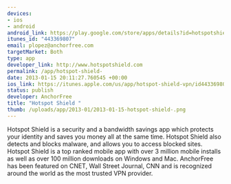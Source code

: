 ```yaml
--- 
devices: 
- ios
- android
android_link: https://play.google.com/store/apps/details?id=hotspotshield.android.vpn
itunes_id: "443369807"
email: plopez@anchorfree.com
targetMarket: Both
type: app
developer_link: http://www.hotspotshield.com
permalink: /app/hotspot-shield-
date: 2013-01-15 20:11:27.760545 +00:00
ios_link: https://itunes.apple.com/us/app/hotspot-shield-vpn/id443369807?mt=8
status: publish
developer: AnchorFree
title: "Hotspot Shield "
thumb: /uploads/app/2013-01/2013-01-15-hotspot-shield-.png
---
```


Hotspot Shield is a security and a bandwidth savings app which protects your identity and saves you money all at the same time.  Hotspot Shield also detects and blocks malware, and allows you to access blocked sites. Hotspot Shield is a top ranked mobile app with over 3 million mobile installs as well as over 100 million downloads on Windows and Mac.  AnchorFree has been featured on CNET, Wall Street Journal, CNN and is recognized around the world as the most trusted VPN provider. 
